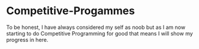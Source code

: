 # Competitive-Progammes
To be honest, I have always considered my self as noob but as I am now starting to do Competitive Programming for good that means I will show my progress in here.
